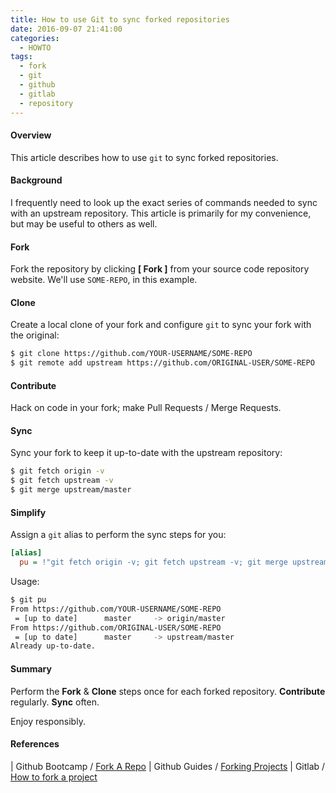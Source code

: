 ```yaml
---
title: How to use Git to sync forked repositories
date: 2016-09-07 21:41:00
categories:
  - HOWTO
tags:
  - fork
  - git
  - github
  - gitlab
  - repository
---
```


#### Overview

This article describes how to use `git` to sync forked repositories.

#### Background

I frequently need to look up the exact series of commands needed to sync with an upstream repository. This article is primarily for my convenience, but may be useful to others as well.

<!-- more -->

#### Fork

Fork the repository by clicking **[ <nop class="fa fa-code-fork"> Fork ]** from your source code repository website. We'll use `SOME-REPO`, in this example.

#### Clone

Create a local clone of your fork and configure `git` to sync your fork with the original:

```` bash
$ git clone https://github.com/YOUR-USERNAME/SOME-REPO
$ git remote add upstream https://github.com/ORIGINAL-USER/SOME-REPO
````

#### Contribute

Hack on code in your fork; make <nop class="fa fa-github"> Pull Requests / <nop class="fa fa-gitlab"> Merge Requests.

#### Sync

Sync your fork to keep it up-to-date with the upstream repository:

```` bash
$ git fetch origin -v
$ git fetch upstream -v
$ git merge upstream/master
````

#### Simplify

Assign a `git` alias to perform the sync steps for you:

```` ini ~/.gitconfig
[alias]
  pu = !"git fetch origin -v; git fetch upstream -v; git merge upstream/master"
````

Usage:

```` bash
$ git pu
From https://github.com/YOUR-USERNAME/SOME-REPO
 = [up to date]      master     -> origin/master
From https://github.com/ORIGINAL-USER/SOME-REPO
 = [up to date]      master     -> upstream/master
Already up-to-date.
````

#### Summary

Perform the **Fork** & **Clone** steps once for each forked repository. **Contribute** regularly. **Sync** often.

Enjoy responsibly.

#### References

<nop class="fa fa-github"> | Github Bootcamp / [Fork A Repo](https://help.github.com/articles/fork-a-repo/)
<nop class="fa fa-github"> | Github Guides / [Forking Projects](https://guides.github.com/activities/forking/)
<nop class="fa fa-gitlab"> | Gitlab / [How to fork a project](http://docs.gitlab.com/ce/gitlab-basics/fork-project.html)
